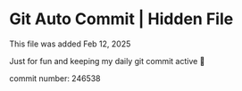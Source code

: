 # Git Auto Commit | Hidden File

This file was added Feb 12, 2025

Just for fun and keeping my daily git commit active 🤪

commit number: 246538

